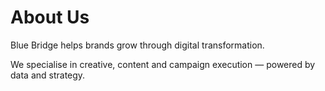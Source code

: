 # About Us

Blue Bridge helps brands grow through digital transformation.

We specialise in creative, content and campaign execution — powered by data and strategy.